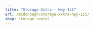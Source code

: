 ```yaml
---
title: "Storage Xxtra - Hwy 155"
url: /mcdonough/storage-xxtra-hwy-155/
shop: storage rental
---
```

